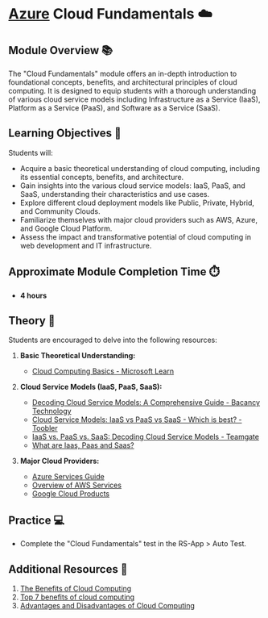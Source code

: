 # [Azure](../../) Cloud Fundamentals ☁️

## Module Overview 📚

The "Cloud Fundamentals" module offers an in-depth introduction to foundational concepts, benefits, and architectural principles of cloud computing. It is designed to equip students with a thorough understanding of various cloud service models including Infrastructure as a Service (IaaS), Platform as a Service (PaaS), and Software as a Service (SaaS).

## Learning Objectives 🎯

Students will:

- Acquire a basic theoretical understanding of cloud computing, including its essential concepts, benefits, and architecture.
- Gain insights into the various cloud service models: IaaS, PaaS, and SaaS, understanding their characteristics and use cases.
- Explore different cloud deployment models like Public, Private, Hybrid, and Community Clouds.
- Familiarize themselves with major cloud providers such as AWS, Azure, and Google Cloud Platform.
- Assess the impact and transformative potential of cloud computing in web development and IT infrastructure.

## Approximate Module Completion Time ⏱️

- **4 hours**

## Theory 📖

Students are encouraged to delve into the following resources:

1. **Basic Theoretical Understanding:**

   - [Cloud Computing Basics - Microsoft Learn](https://docs.microsoft.com/en-us/learn/modules/principles-cloud-computing/)

2. **Cloud Service Models (IaaS, PaaS, SaaS):**

   - [Decoding Cloud Service Models: A Comprehensive Guide - Bacancy Technology](https://www.bacancytechnology.com/blog/cloud-service-models)
   - [Cloud Service Models: IaaS vs PaaS vs SaaS - Which is best? - Toobler](https://www.toobler.com/blog/cloud-service-models-iaas-paas-saas)
   - [IaaS vs. PaaS vs. SaaS: Decoding Cloud Service Models - Teamgate](https://www.teamgate.com/blog/iaas-vs-paas-vs-saas/)
   - [What are Iaas, Paas and Saas?](https://www.ibm.com/topics/iaas-paas-saas)

3. **Major Cloud Providers:**

   - [Azure Services Guide](https://azure.microsoft.com/en-us/products/)
   - [Overview of AWS Services](https://aws.amazon.com/products/)
   - [Google Cloud Products](https://cloud.google.com/products)

## Practice 💻

- Complete the "Cloud Fundamentals" test in the RS-App > Auto Test.

## Additional Resources 📘

1. [The Benefits of Cloud Computing](https://aws.amazon.com/what-is-cloud-computing/#Benefits)
2. [Top 7 benefits of cloud computing](https://creative-computing.co.uk/top-7-benefits-of-cloud-computing/)
3. [Advantages and Disadvantages of Cloud Computing](https://cloud.google.com/learn/advantages-of-cloud-computing)
